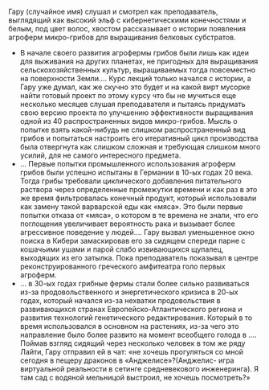 Гару (случайное имя) слушал и смотрел как преподаватель, выглядящий как высокий эльф с кибернетическими конечностями и белым, под цвет волос, хвостом рассказывает о истории появления агроферм микро-грибов для выращивания белковых субстратов.
 - В начале своего развития агрофермы грибов были лишь как идеи для выживания на других планетах, не пригодных для выращивания сельскохозяйственных культур, выращиваемых тогда повсеместно на поверхности Земли….
  Курс лекций только начался с истории, а Гару уже думал, как же скучно это будет и на какой вирт мусорке найти готовый проект по этому курсу что бы не мучиться еще несколько месяцев слушая преподавателя и пытаясь придумать свою версию проекта по улучшению эффективности выращивания одной из 40 распространенных видов микро-грибов. Мысль о попытке взять какой-нибудь не слишком распространенный вид грибов и попытаться настроить его итеративный цикл производства была отвергнута как слишком сложная и требующая слишком много усилий, для не самого интересного предмета.
 - … Первые попытки промышленного использования агроферм грибов были успешно испытаны в Германии в 10-ых годах 20 века. Тогда грибы требовали циклического добавления питательного раствора через определенные промежутки времени и как раз в это же время фильтровалась конечный продукт, который использовали как замену такой варварской еды как «мяса». Это были первые попытки отказа от «мяса», о котором в те времена не знали, что его поглощения увеличивает вероятность рака и вызывает более агрессивное поведение у людей….
  Гару вызвал уменьшенное окно поиска в Кибери замаскировав его за сидящем спереди парне с кошачьими ушами и парой слабо извивающихся щупалец, выходящих из его затылка. Пока преподаватель показывал в центре реконструированного греческого амфитеатра голо первых агроферм.
 - … в 30-ых годах грибные фермы стали более сильно развиваться из-за продовольственного и энергетического кризиса в 20-ых годах, который начался из-за нехватки продовольствия в развивающихся странах Европейско-Атлантического региона и развития технологий генетического редактирования. Который в то время использовался в основном на растениях, из-за чего это направление было более развито на момент всеобщего голода в ….
  Поймав взгляд сидящий через несколько человек в том же ряду Лайти, Гару отправил ей в чат: «не хочешь прогуляться со мной сегодня в пещеру драконов в «Анджелисе»?(Анджелис- игра виртуальной реальности в сетинге средневекового инженеринга). Я там сад с водяной мельницой выстроил, не хочешь посмотреть?»
